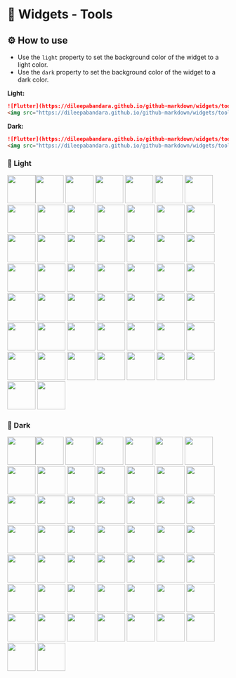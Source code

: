 # 🧰 Widgets - Tools

## ⚙️ How to use

- Use the `light` property to set the background color of the widget to a light color.
- Use the `dark` property to set the background color of the widget to a dark color.

**Light:**

```markdown
![Flutter](https://dileepabandara.github.io/github-markdown/widgets/tools/light/flutter.png)  
<img src="https://dileepabandara.github.io/github-markdown/widgets/tools/light/flutter.png" width="64"/>
```

**Dark:**

```markdown
![Flutter](https://dileepabandara.github.io/github-markdown/widgets/tools/dark/flutter.png)  
<img src="https://dileepabandara.github.io/github-markdown/widgets/tools/dark/flutter.png" width="64"/>
```

### 🌄 Light

<img src="https://dileepabandara.github.io/github-markdown/widgets/tools/light/android-studio.png" width="64"/><img src="https://dileepabandara.github.io/github-markdown/widgets/tools/light/appwrite.png" width="64"/>
<img src="https://dileepabandara.github.io/github-markdown/widgets/tools/light/bootstrap.png" width="64"/>
<img src="https://dileepabandara.github.io/github-markdown/widgets/tools/light/c.png" width="64"/>
<img src="https://dileepabandara.github.io/github-markdown/widgets/tools/light/canva.png" width="64"/>
<img src="https://dileepabandara.github.io/github-markdown/widgets/tools/light/circleci.png" width="64"/>
<img src="https://dileepabandara.github.io/github-markdown/widgets/tools/light/clickup.png" width="64"/>
<img src="https://dileepabandara.github.io/github-markdown/widgets/tools/light/codemagic.png" width="64"/>
<img src="https://dileepabandara.github.io/github-markdown/widgets/tools/light/codespaces.png" width="64"/>
<img src="https://dileepabandara.github.io/github-markdown/widgets/tools/light/cpp.png" width="64"/>
<img src="https://dileepabandara.github.io/github-markdown/widgets/tools/light/c-sharp.png" width="64"/>
<img src="https://dileepabandara.github.io/github-markdown/widgets/tools/light/css.png" width="64"/>
<img src="https://dileepabandara.github.io/github-markdown/widgets/tools/light/dart.png" width="64"/>
<img src="https://dileepabandara.github.io/github-markdown/widgets/tools/light/davinci-resolve.png" width="64"/>
<img src="https://dileepabandara.github.io/github-markdown/widgets/tools/light/figma.png" width="64"/>
<img src="https://dileepabandara.github.io/github-markdown/widgets/tools/light/firebase.png" width="64"/>
<img src="https://dileepabandara.github.io/github-markdown/widgets/tools/light/fleet.png" width="64"/>
<img src="https://dileepabandara.github.io/github-markdown/widgets/tools/light/flutter.png" width="64"/>
<img src="https://dileepabandara.github.io/github-markdown/widgets/tools/light/gimp.png" width="64"/>
<img src="https://dileepabandara.github.io/github-markdown/widgets/tools/light/git.png" width="64"/>
<img src="https://dileepabandara.github.io/github-markdown/widgets/tools/light/github.png" width="64"/>
<img src="https://dileepabandara.github.io/github-markdown/widgets/tools/light/github-copilot.png" width="64"/>
<img src="https://dileepabandara.github.io/github-markdown/widgets/tools/light/gitkraken.png" width="64"/>
<img src="https://dileepabandara.github.io/github-markdown/widgets/tools/light/gitpod.png" width="64"/>
<img src="https://dileepabandara.github.io/github-markdown/widgets/tools/light/google.png" width="64"/>
<img src="https://dileepabandara.github.io/github-markdown/widgets/tools/light/google-cloud-platform.png" width="64"/>
<img src="https://dileepabandara.github.io/github-markdown/widgets/tools/light/html.png" width="64"/>
<img src="https://dileepabandara.github.io/github-markdown/widgets/tools/light/icons8.png" width="64"/>
<img src="https://dileepabandara.github.io/github-markdown/widgets/tools/light/iconscout.png" width="64"/>
<img src="https://dileepabandara.github.io/github-markdown/widgets/tools/light/intellij-idea.png" width="64"/>
<img src="https://dileepabandara.github.io/github-markdown/widgets/tools/light/java.png" width="64"/>
<img src="https://dileepabandara.github.io/github-markdown/widgets/tools/light/javascript.png" width="64"/>
<img src="https://dileepabandara.github.io/github-markdown/widgets/tools/light/kotlin.png" width="64"/>
<img src="https://dileepabandara.github.io/github-markdown/widgets/tools/light/microsoft.png" width="64"/>
<img src="https://dileepabandara.github.io/github-markdown/widgets/tools/light/microsoft-azure.png" width="64"/>
<img src="https://dileepabandara.github.io/github-markdown/widgets/tools/light/microsoft-dotnet.png" width="64"/>
<img src="https://dileepabandara.github.io/github-markdown/widgets/tools/light/mongodb.png" width="64"/>
<img src="https://dileepabandara.github.io/github-markdown/widgets/tools/light/moralis.png" width="64"/>
<img src="https://dileepabandara.github.io/github-markdown/widgets/tools/light/obs-studio.png" width="64"/>
<img src="https://dileepabandara.github.io/github-markdown/widgets/tools/light/photopea.png" width="64"/>
<img src="https://dileepabandara.github.io/github-markdown/widgets/tools/light/playbook.png" width="64"/>
<img src="https://dileepabandara.github.io/github-markdown/widgets/tools/light/postman.png" width="64"/>
<img src="https://dileepabandara.github.io/github-markdown/widgets/tools/light/pycharm.png" width="64"/>
<img src="https://dileepabandara.github.io/github-markdown/widgets/tools/light/python.png" width="64"/>
<img src="https://dileepabandara.github.io/github-markdown/widgets/tools/light/replit.png" width="64"/>
<img src="https://dileepabandara.github.io/github-markdown/widgets/tools/light/sublime-text.png" width="64"/>
<img src="https://dileepabandara.github.io/github-markdown/widgets/tools/light/supabase.png" width="64"/>
<img src="https://dileepabandara.github.io/github-markdown/widgets/tools/light/tensorflow.png" width="64"/>
<img src="https://dileepabandara.github.io/github-markdown/widgets/tools/light/visual-studio.png" width="64"/>
<img src="https://dileepabandara.github.io/github-markdown/widgets/tools/light/visual-studio-code.png" width="64"/>
<img src="https://dileepabandara.github.io/github-markdown/widgets/tools/light/webstorm.png" width="64"/>

### 🌃 Dark

<img src="https://dileepabandara.github.io/github-markdown/widgets/tools/dark/android-studio.png" width="64"/><img src="https://dileepabandara.github.io/github-markdown/widgets/tools/dark/appwrite.png" width="64"/>
<img src="https://dileepabandara.github.io/github-markdown/widgets/tools/dark/bootstrap.png" width="64"/>
<img src="https://dileepabandara.github.io/github-markdown/widgets/tools/dark/c.png" width="64"/>
<img src="https://dileepabandara.github.io/github-markdown/widgets/tools/dark/canva.png" width="64"/>
<img src="https://dileepabandara.github.io/github-markdown/widgets/tools/dark/circleci.png" width="64"/>
<img src="https://dileepabandara.github.io/github-markdown/widgets/tools/dark/clickup.png" width="64"/>
<img src="https://dileepabandara.github.io/github-markdown/widgets/tools/dark/codemagic.png" width="64"/>
<img src="https://dileepabandara.github.io/github-markdown/widgets/tools/dark/codespaces.png" width="64"/>
<img src="https://dileepabandara.github.io/github-markdown/widgets/tools/dark/cpp.png" width="64"/>
<img src="https://dileepabandara.github.io/github-markdown/widgets/tools/dark/c-sharp.png" width="64"/>
<img src="https://dileepabandara.github.io/github-markdown/widgets/tools/dark/css.png" width="64"/>
<img src="https://dileepabandara.github.io/github-markdown/widgets/tools/dark/dart.png" width="64"/>
<img src="https://dileepabandara.github.io/github-markdown/widgets/tools/dark/davinci-resolve.png" width="64"/>
<img src="https://dileepabandara.github.io/github-markdown/widgets/tools/dark/figma.png" width="64"/>
<img src="https://dileepabandara.github.io/github-markdown/widgets/tools/dark/firebase.png" width="64"/>
<img src="https://dileepabandara.github.io/github-markdown/widgets/tools/dark/fleet.png" width="64"/>
<img src="https://dileepabandara.github.io/github-markdown/widgets/tools/dark/flutter.png" width="64"/>
<img src="https://dileepabandara.github.io/github-markdown/widgets/tools/dark/gimp.png" width="64"/>
<img src="https://dileepabandara.github.io/github-markdown/widgets/tools/dark/git.png" width="64"/>
<img src="https://dileepabandara.github.io/github-markdown/widgets/tools/dark/github.png" width="64"/>
<img src="https://dileepabandara.github.io/github-markdown/widgets/tools/dark/github-copilot.png" width="64"/>
<img src="https://dileepabandara.github.io/github-markdown/widgets/tools/dark/gitkraken.png" width="64"/>
<img src="https://dileepabandara.github.io/github-markdown/widgets/tools/dark/gitpod.png" width="64"/>
<img src="https://dileepabandara.github.io/github-markdown/widgets/tools/dark/google.png" width="64"/>
<img src="https://dileepabandara.github.io/github-markdown/widgets/tools/dark/google-cloud-platform.png" width="64"/>
<img src="https://dileepabandara.github.io/github-markdown/widgets/tools/dark/html.png" width="64"/>
<img src="https://dileepabandara.github.io/github-markdown/widgets/tools/dark/icons8.png" width="64"/>
<img src="https://dileepabandara.github.io/github-markdown/widgets/tools/dark/iconscout.png" width="64"/>
<img src="https://dileepabandara.github.io/github-markdown/widgets/tools/dark/intellij-idea.png" width="64"/>
<img src="https://dileepabandara.github.io/github-markdown/widgets/tools/dark/java.png" width="64"/>
<img src="https://dileepabandara.github.io/github-markdown/widgets/tools/dark/javascript.png" width="64"/>
<img src="https://dileepabandara.github.io/github-markdown/widgets/tools/dark/kotlin.png" width="64"/>
<img src="https://dileepabandara.github.io/github-markdown/widgets/tools/dark/microsoft.png" width="64"/>
<img src="https://dileepabandara.github.io/github-markdown/widgets/tools/dark/microsoft-azure.png" width="64"/>
<img src="https://dileepabandara.github.io/github-markdown/widgets/tools/dark/microsoft-dotnet.png" width="64"/>
<img src="https://dileepabandara.github.io/github-markdown/widgets/tools/dark/mongodb.png" width="64"/>
<img src="https://dileepabandara.github.io/github-markdown/widgets/tools/dark/moralis.png" width="64"/>
<img src="https://dileepabandara.github.io/github-markdown/widgets/tools/dark/obs-studio.png" width="64"/>
<img src="https://dileepabandara.github.io/github-markdown/widgets/tools/dark/photopea.png" width="64"/>
<img src="https://dileepabandara.github.io/github-markdown/widgets/tools/dark/playbook.png" width="64"/>
<img src="https://dileepabandara.github.io/github-markdown/widgets/tools/dark/postman.png" width="64"/>
<img src="https://dileepabandara.github.io/github-markdown/widgets/tools/dark/pycharm.png" width="64"/>
<img src="https://dileepabandara.github.io/github-markdown/widgets/tools/dark/python.png" width="64"/>
<img src="https://dileepabandara.github.io/github-markdown/widgets/tools/dark/replit.png" width="64"/>
<img src="https://dileepabandara.github.io/github-markdown/widgets/tools/dark/sublime-text.png" width="64"/>
<img src="https://dileepabandara.github.io/github-markdown/widgets/tools/dark/supabase.png" width="64"/>
<img src="https://dileepabandara.github.io/github-markdown/widgets/tools/dark/tensorflow.png" width="64"/>
<img src="https://dileepabandara.github.io/github-markdown/widgets/tools/dark/visual-studio.png" width="64"/>
<img src="https://dileepabandara.github.io/github-markdown/widgets/tools/dark/visual-studio-code.png" width="64"/>
<img src="https://dileepabandara.github.io/github-markdown/widgets/tools/dark/webstorm.png" width="64"/>
